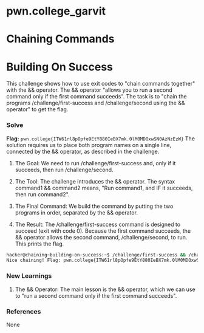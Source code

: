 # pwn.college_garvit
# Chaining Commands

# Building On Success
This challenge shows how to use exit codes to "chain commands together" with the && operator. The && operator "allows you to run a second command only if the first command succeeds". The task is to "chain the programs /challenge/first-success and /challenge/second using the && operator" to get the flag.

### Solve
**Flag:** `pwn.college{ITW61rl8pOpfe9EtY880IeBX7mk.0lM0MDOxwSN0AzNzEzW}`
The solution requires us to place both program names on a single line, connected by the && operator, as described in the challenge.

1. The Goal: We need to run /challenge/first-success and, only if it succeeds, then run /challenge/second.

2. The Tool: The challenge introduces the && operator. The syntax command1 && command2 means, "Run command1, and IF it succeeds, then run command2".

3. The Final Command: We build the command by putting the two programs in order, separated by the && operator.

4. The Result: The /challenge/first-success command is designed to succeed (exit with code 0). Because the first command succeeds, the && operator allows the second command, /challenge/second, to run. This prints the flag.

```bash
hacker@chaining~building-on-success:~$ /challenge/first-success && /challenge/second
Nice chaining! Flag: pwn.college{ITW61rl8pOpfe9EtY880IeBX7mk.0lM0MDOxwSN0AzNzEzW}
```
    
### New Learnings
1. The && Operator: The main lesson is the && operator, which we can use to "run a second command only if the first command succeeds".

### References 
None